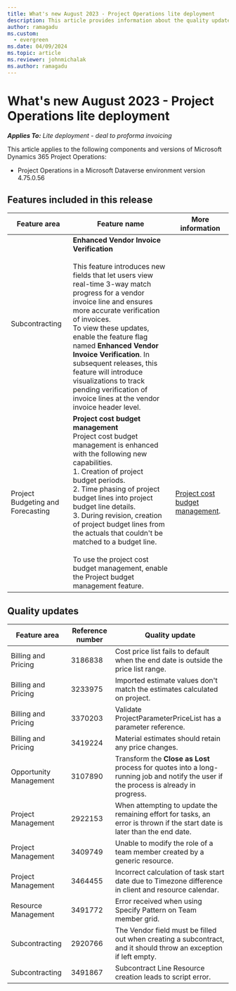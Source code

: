 ```yaml
---
title: What's new August 2023 - Project Operations lite deployment
description: This article provides information about the quality updates that are available in the August 2023 release of Microsoft Dynamics 365 Project Operations lite deployment.
author: ramagadu
ms.custom:
  - evergreen
ms.date: 04/09/2024
ms.topic: article
ms.reviewer: johnmichalak 
ms.author: ramagadu
---
```


# What's new August 2023 - Project Operations lite deployment

_**Applies To:** Lite deployment - deal to proforma invoicing_

This article applies to the following components and versions of Microsoft Dynamics 365 Project Operations:

- Project Operations in a Microsoft Dataverse environment version 4.75.0.56

## Features included in this release

| Feature area | Feature name | More information |
| --- | --- | --- |
|Subcontracting|**Enhanced Vendor Invoice Verification** </br></br>This feature introduces new fields that let users view real-time 3-way match progress for a vendor invoice line and ensures more accurate verification of invoices. </br>To view these updates, enable the feature flag named **Enhanced Vendor Invoice Verification**. In subsequent releases, this feature will introduce visualizations to track pending verification of invoice lines at the vendor invoice header level.| |
|Project Budgeting and Forecasting| **Project cost budget management**</br>Project cost budget management is enhanced with the following new capabilities.  </br> 1. Creation of project budget periods. </br> 2. Time phasing of project budget lines into project budget line details. </br>3. During revision, creation of project budget lines from the actuals that couldn't be matched to a budget line. </br></br>To use the project cost budget management, enable the Project budget management feature.| [Project cost budget management](/dynamics365/project-operations/pro/budget/projectbudgetmanagement). |

## Quality updates

| Feature area | Reference number | Quality update |
| --- | --- | --- |
|Billing and Pricing|3186838|Cost price list fails to default when the end date is outside the price list range.|
|Billing and Pricing|3233975|Imported estimate values don't match the estimates calculated on project.|
|Billing and Pricing|3370203|Validate ProjectParameterPriceList has a parameter reference.|
|Billing and Pricing|3419224|Material estimates should retain any price changes.|
|Opportunity Management|3107890|Transform the **Close as Lost** process for quotes into a long-running job and notify the user if the process is already in progress.|
|Project Management|2922153|When attempting to update the remaining effort for tasks, an error is thrown if the start date is later than the end date.|
|Project Management|3409749|Unable to modify the role of a team member created by a generic resource.|
|Project Management|3464455|Incorrect calculation of task start date due to Timezone difference in client and resource calendar.|
|Resource Management|3491772|Error received when using Specify Pattern on Team member grid.|
|Subcontracting|2920766|The Vendor field must be filled out when creating a subcontract, and it should throw an exception if left empty.|
|Subcontracting|3491867|Subcontract Line Resource creation leads to script error.|
